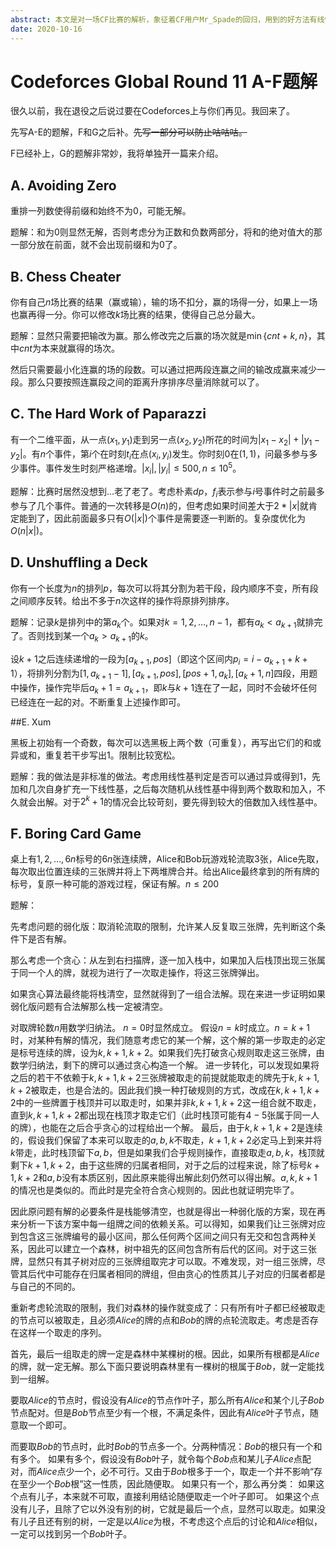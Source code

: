 ```yaml
---
abstract: 本文是对一场CF比赛的解析，象征着CF用户Mr_Spade的回归，用到的好方法有线性基、贪心等。
date: 2020-10-16
---
```


# Codeforces Global Round 11 A-F题解

很久以前，我在退役之后说过要在Codeforces上与你们再见。我回来了。

先写A-E的题解，F和G之后补。~~先写一部分可以防止咕咕咕。~~

F已经补上，G的题解非常妙，我将单独开一篇来介绍。

## A. Avoiding Zero

重排一列数使得前缀和始终不为$0$，可能无解。

题解：和为$0$则显然无解，否则考虑分为正数和负数两部分，将和的绝对值大的那一部分放在前面，就不会出现前缀和为$0$了。

## B. Chess Cheater

你有自己$n$场比赛的结果（赢或输），输的场不扣分，赢的场得一分，如果上一场也赢再得一分。你可以修改$k$场比赛的结果，使得自己总分最大。

题解：显然只需要把输改为赢。那么修改完之后赢的场次就是$\min\{cnt+k,n\}$，其中$cnt$为本来就赢得的场次。

然后只需要最小化连赢的场的段数。可以通过把两段连赢之间的输改成赢来减少一段。那么只要按照连赢段之间的距离升序排序尽量消除就可以了。

## C. The Hard Work of Paparazzi

有一个二维平面，从一点$(x_1,y_1)$走到另一点$(x_2,y_2)$所花的时间为$|x_1-x_2|+|y_1-y_2|$。有$n$个事件，第$i$个在时刻$t_i$在点$(x_i,y_i)$发生。你时刻$0$在$(1,1)$，问最多参与多少事件。事件发生时刻严格递增。$|x_i|,|y_i|\leq 500,n\leq 10^5$。

题解：比赛时居然没想到...老了老了。考虑朴素$dp$，$f_i$表示参与$i$号事件时之前最多参与了几个事件。普通的一次转移是$O(n)$的，但考虑如果时间差大于$2*|x|$就肯定能到了，因此前面最多只有$O(|x|)$个事件是需要逐一判断的。复杂度优化为$O(n|x|)$。

## D. Unshuffling a Deck

你有一个长度为$n$的排列$p$，每次可以将其分割为若干段，段内顺序不变，所有段之间顺序反转。给出不多于$n$次这样的操作将原排列排序。

题解：记录$k$是排列中的第$a_k$个。如果对$k=1,2,\dots,n-1$，都有$a_k<a_{k+1}$就排完了。否则找到某一个$a_k>a_{k+1}$的$k$。

设$k+1$之后连续递增的一段为$[a_{k+1},pos]$（即这个区间内$p_i=i-a_{k+1}+k+1$），将排列分割为$[1,a_{k+1}-1],[a_{k+1},pos],[pos+1,a_k],[a_k+1,n]$四段，用题中操作，操作完毕后$a_k+1=a_{k+1}$，即$k$与$k+1$连在了一起，同时不会破坏任何已经连在一起的对。不断重复上述操作即可。

##E. Xum

黑板上初始有一个奇数，每次可以选黑板上两个数（可重复），再写出它们的和或异或和，重复若干步写出$1$。限制比较宽松。

题解：我的做法是非标准的做法。考虑用线性基判定是否可以通过异或得到$1$，先加和几次自身扩充一下线性基，之后每次随机从线性基中得到两个数取和加入，不久就会出解。对于$2^k+1$的情况会比较苛刻，要先得到较大的倍数加入线性基中。

## F. Boring Card Game

桌上有$1,2,\dots,6n$标号的$6n$张连续牌，Alice和Bob玩游戏轮流取$3$张，Alice先取，每次取出位置连续的三张牌并将上下两堆牌合并。给出Alice最终拿到的所有牌的标号，复原一种可能的游戏过程，保证有解。$n\leq 200$

题解：

先考虑问题的弱化版：取消轮流取的限制，允许某人反复取三张牌，先判断这个条件下是否有解。

那么考虑一个贪心：从左到右扫描牌，逐一加入栈中，如果加入后栈顶出现三张属于同一个人的牌，就视为进行了一次取走操作，将这三张牌弹出。

如果贪心算法最终能将栈清空，显然就得到了一组合法解。现在来进一步证明如果弱化版问题有合法解那么栈一定被清空。

对取牌轮数$n$用数学归纳法。
$n=0$时显然成立。
假设$n=k$时成立。$n=k+1$时，对某种有解的情况，我们随意考虑它的某一个解，这个解的第一步取走的必定是标号连续的牌，设为$k,k+1,k+2$。如果我们先打破贪心规则取走这三张牌，由数学归纳法，剩下的牌可以通过贪心构造一个解。
进一步转化，可以发现如果将之后的若干不依赖于$k,k+1,k+2$三张牌被取走的前提就能取走的牌先于$k,k+1,k+2$被取走，也是合法的。因此我们换一种打破规则的方式，改成在$k,k+1,k+2$中的一些牌置于栈顶并可以取走时，如果并非$k,k+1,k+2$这一组合就不取走，直到$k,k+1,k+2$都出现在栈顶才取走它们（此时栈顶可能有$4-5$张属于同一人的牌），也能在之后合乎贪心的过程给出一个解。
最后，由于$k,k+1,k+2$是连续的，假设我们保留了本来可以取走的$a,b,k$不取走，$k+1,k+2$必定马上到来并将$k$带走，此时栈顶留下$a,b$，但是如果我们合乎规则操作，直接取走$a,b,k$，栈顶就剩下$k+1,k+2$，由于这些牌的归属者相同，对于之后的过程来说，除了标号$k+1,k+2$和$a,b$没有本质区别，因此原来能得出解此刻仍然可以得出解。$a,k,k+1$的情况也是类似的。而此时是完全符合贪心规则的。因此也就证明完毕了。

因此原问题有解的必要条件是栈能够清空，也就是得出一种弱化版的方案，现在再来分析一下该方案中每一组牌之间的依赖关系。可以得知，如果我们让三张牌对应到包含这三张牌编号的最小区间，那么任何两个区间之间只有无交和包含两种关系，因此可以建立一个森林，树中祖先的区间包含所有后代的区间。对于这三张牌，显然只有其子树对应的三张牌组取完才可以取。不难发现，对一组三张牌，尽管其后代中可能存在归属者相同的牌组，但由贪心的性质其儿子对应的归属者都是与自己的不同的。

重新考虑轮流取的限制，我们对森林的操作就变成了：只有所有叶子都已经被取走的节点可以被取走，且必须$Alice$的牌的点和$Bob$的牌的点轮流取走。考虑是否存在这样一个取走的序列。

首先，最后一组取走的牌一定是森林中某棵树的根。因此，如果所有根都是$Alice$的牌，就一定无解。那么下面只要说明森林里有一棵树的根属于$Bob$，就一定能找到一组解。

要取$Alice$的节点时，假设没有$Alice$的节点作叶子，那么所有$Alice$和某个儿子$Bob$节点配对。但是$Bob$节点至少有一个根，不满足条件，因此有$Alice$叶子节点，随意取一个即可。

而要取$Bob$的节点时，此时$Bob$的节点多一个。分两种情况：$Bob$的根只有一个和有多个。
如果有多个，假设没有$Bob$叶子，就令每个$Bob$点和某儿子$Alice$点配对，而$Alice$点少一个，必不可行。又由于$Bob$根多于一个，取走一个并不影响“存在至少一个$Bob$根”这一性质，因此随便取。
如果只有一个，那么再分类：
如果这个点有儿子，本来就不可取，直接利用结论随便取走一个叶子即可。
如果这个点没有儿子，且除了它以外没有别的树，它就是最后一个点，显然可以取走。如果没有儿子且还有别的树，一定是以$Alice$为根，不考虑这个点后的讨论和$Alice$相似，一定可以找到另一个$Bob$叶子。